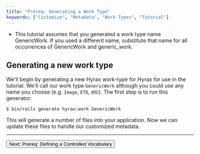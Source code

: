 ```yaml
---
title: "Prereq: Generating a Work Type"
keywords: ["Customize", "Metadata", "Work Types", "Tutorial"]
---
```


<ul class='info'><li>This tutorial assumes that you generated a work type name GenericWork.  If you used a different name, substitute that name for all occurrences of GenericWork and generic_work.</li></ul>

## Generating a new work type

We'll begin by generating a new Hyrax work-type for Hyrax for use in the tutorial.  We'll call our work type `GenericWork` although you could use any name you choose (e.g. `Image`, `ETD`, etc).  The first step is to run this generator:

```
$ bin/rails generate hyrax:work GenericWork
```

This will generate a number of files into your application.  Now we can update these files to handle our customized metadata.

---

<p><a href="customize-metadata-controlled-vocabulary.html"><button type="button" class="btn btn-primary">Next: Prereq: Defining a Controlled Vocabulary</button></a></p>
